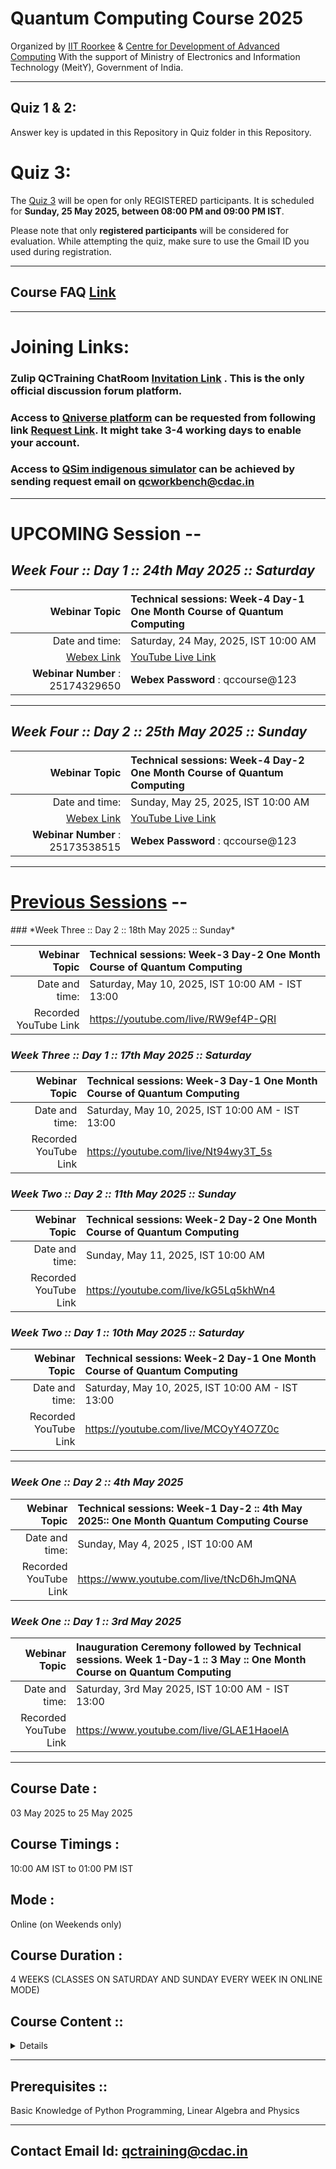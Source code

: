 
# Quantum Computing Course 2025

Organized by [IIT Roorkee](https://www.iitr.ac.in/) & [Centre for Development of Advanced Computing](https://www.cdac.in/) With the support of Ministry of Electronics and Information Technology (MeitY), Government of India.

------------------------------------------------------------

## Quiz 1 & 2: 
Answer key is updated in this Repository in Quiz folder in this Repository.
# Quiz 3:
The [Quiz 3](https://forms.gle/TnY5353udq24rB9M6) will be open for only REGISTERED participants. It is scheduled for **Sunday, 25 May 2025, between 08:00 PM and 09:00 PM IST**.

Please note that only **registered participants** will be considered for evaluation. While attempting the quiz, make sure to use the Gmail ID you used during registration.

------------------------------------------------------------
## Course FAQ [Link](http://bit.ly/4lZrLqA)
--------------------------------------------------------------
# Joining Links:

### Zulip QCTraining ChatRoom [Invitation Link](https://qc-training-cdac.zulipchat.com/join/kknhjrqfdsrephnvyeoew4jt/) . This is the only official discussion forum platform.
### Access to [Qniverse platform](https://qniverse.in/) can be requested from following link [Request Link](https://qniverse.in/getting-access-qniverse/). It might take 3-4 working days to enable your account.
### Access to [QSim indigenous simulator](https://qctoolkit.in/qsim-get-access/)  can be achieved by sending request email on qcworkbench@cdac.in
-----------------------------------------------------
# UPCOMING Session --
## *Week Four :: Day 1 :: 24th May 2025 :: Saturday*

| Webinar Topic   | Technical sessions: Week-4 Day-1 One Month Course of Quantum Computing|
| -------------: | :------------- |
| Date and time: | Saturday, 24 May, 2025, IST 10:00 AM  |
| [Webex Link](https://quantumacc.webex.com/quantumacc/j.php?MTID=m6cd1acb889f4a1dcba29ea37e653705c)| [YouTube Live Link](https://youtube.com/live/6GQySESfbFY)
| **Webinar Number** :  25174329650 | **Webex Password** :  qccourse@123 |

------------------------------------------------------------------------------------------------

## *Week Four :: Day 2 :: 25th May 2025 :: Sunday*

| Webinar Topic   | Technical sessions: Week-4 Day-2 One Month Course of Quantum Computing|
| -------------: | :------------- |
| Date and time: | Sunday, May 25, 2025, IST 10:00 AM  |
| [Webex Link](https://quantumacc.webex.com/quantumacc/j.php?MTID=m7bd3b4291543f5da9bd18eeb82785d7c )| [YouTube Live Link](https://youtube.com/live/f4J0hw30SuE)
| **Webinar Number** :  25173538515 | **Webex Password** :  qccourse@123|

------------------------------------------------------------------------------------------------
# [Previous Sessions](https://www.youtube.com/playlist?list=PLt_nrfusQeEc-5tBqiQkmt70Aeu_zNiNT) -- 
<RecordedSession>
### *Week Three :: Day 2 :: 18th May 2025 :: Sunday*

| Webinar Topic   | Technical sessions: Week-3 Day-2 One Month Course of Quantum Computing|
| -------------: | :------------- |
| Date and time: | Saturday, May 10, 2025, IST 10:00 AM - IST 13:00   |
| Recorded YouTube Link  |https://youtube.com/live/RW9ef4P-QRI|

### *Week Three :: Day 1 :: 17th May 2025 :: Saturday*

| Webinar Topic   | Technical sessions: Week-3 Day-1 One Month Course of Quantum Computing|
| -------------: | :------------- |
| Date and time: | Saturday, May 10, 2025, IST 10:00 AM - IST 13:00   |
| Recorded YouTube Link  |https://youtube.com/live/Nt94wy3T_5s |




### *Week Two :: Day 2 :: 11th May 2025 :: Sunday*

| Webinar Topic   | Technical sessions: Week-2 Day-2 One Month Course of Quantum Computing|
| -------------: | :------------- |
| Date and time: | Sunday, May 11, 2025, IST 10:00 AM  |
| Recorded YouTube Link  |https://youtube.com/live/kG5Lq5khWn4 |

### *Week Two :: Day 1 :: 10th May 2025 :: Saturday* 

| Webinar Topic   | Technical sessions: Week-2 Day-1 One Month Course of Quantum Computing|
| -------------: | :------------- |
| Date and time: | Saturday, May 10, 2025, IST 10:00 AM - IST 13:00   |
| Recorded YouTube Link  |https://youtube.com/live/MCOyY4O7Z0c |



------------------------------------------------------------------------------------------------
### *Week One :: Day 2 :: 4th May 2025* 

| Webinar Topic   | Technical sessions: Week-1 Day-2 :: 4th May 2025:: One Month Quantum Computing Course |
| -------------: | :------------- |
| Date and time: | Sunday, May 4, 2025 , IST 10:00 AM |
| Recorded YouTube Link  |https://www.youtube.com/live/tNcD6hJmQNA    |


### *Week One :: Day 1 :: 3rd May 2025* 
 
| Webinar Topic   | Inauguration Ceremony followed by Technical sessions. Week 1-Day-1 :: 3 May :: One Month Course on Quantum Computing|
| -------------: | :------------- |
| Date and time: | Saturday, 3rd May 2025, IST 10:00 AM - IST 13:00 |
|Recorded YouTube Link  |https://www.youtube.com/live/GLAE1HaoelA  |

</RecordedSession>

__________________________________________
## Course Date : 
03 May 2025 to 25 May 2025

## Course Timings : 
10:00 AM IST to 01:00 PM IST

## Mode : 
Online (on Weekends only)

## Course Duration :
4 WEEKS (CLASSES ON SATURDAY AND SUNDAY EVERY WEEK IN ONLINE MODE)

## Course Content ::

<Details>
  
#### Week 1 :: Introduction & Basic operations:
• Intro to qubits, Single qubit states, vector spaces and bases. 

• Basics instructions on using Quantum Simulators with examples.

• Quantum gates (single qubit), Multi qubit states, Entanglement and Teleportation.

• Quantum Simulators examples on Teleportation and Superdense coding.

#### Week 2 :: Multi qubit transformations & Boolean Functions:

• Multi qubit computational basis, Multi qubit gates/measurements, Universal quantum gates and approximation of quantum gates.

• Quantum Simulators examples for topics covered.

• Quantum versions of classical operations, reversible classical gates, Boolean function oracles (construction and complexity).

• Quantum Simulators examples for topics covered.


#### Week 3 :: Basic quantum algorithms:
• Deutsch and Deutsch algorithm (with a few comments on the quantum advantage)

• Quantum Simulators demonstration of the algorithm.

• Simon’s algorithm (with a few comments on hybrid quantum algorithms) 

• Quantum Simulators demonstration of the algorithm.


#### Week 4 :: Advanced quantum algorithms & QML:

• Grover’s search algorithm, Harrow–Hassidim–Lloyd (HHL) algorithm, VQE algorithm etc.

• Introduction to QSim

• Quantum Machine Learning

</Details>

---------------------------

## Prerequisites ::
Basic Knowledge of Python Programming, Linear Algebra and Physics

---------------------------

## Contact Email Id: qctraining@cdac.in
